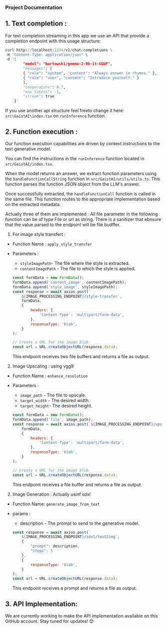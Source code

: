 ### Project Documentation

## 1. Text completion :
For text completion streaming in this app we use an API that provide a completion endpoint with this usage structure:

```python
curl http://localhost:1234/v1/chat/completions \
-H "Content-Type: application/json" \
-d '{ 
        "model": "bartowski/gemma-2-9b-it-GGUF",
        "messages": [ 
        { "role": "system", "content": "Always answer in rhymes." },
        { "role": "user", "content": "Introduce yourself." }
        ], 
        "temperature": 0.7, 
        "max_tokens": -1,
        "stream": true
    }'
```

If you use another api structure feel freeto change it here: `src\GaistAI\index.tsx` on `runInference` function.

## 2. Function execution : 
Our function execution capabilities are driven by context instructions to the text generative model. 

You can find the instructions in the `runInference` function located in `src/GaistAI/index.tsx`.

When the model returns an answer, we extract function parameters using the `handleFunctionCallString` function in `src/GaistAI/utils/utils.ts`. This function parses the function JSON object from the LLM's answer.

Once successfully extracted, the `handleFunctionCall` function is called in the same file. This function routes to the appropriate implementation based on the extracted metadata.

Actually three of them are implemented : 
All file parameter in the following function can be of type File or url as string. There is a sanitizer that ebnsure that the value parsed to the endpoint will be file budffer. 
1. For image style transfert : 
* Function Name : `apply_style_transfer`
* Parameters : 
    * `styleImagePath`- The file where the style is extracted.
    * `contentImagePath` - The file to which the style is applied.
    
    ```javascript 
    const formData = new FormData();
    formData.append('content_image', contentImagePath);
    formData.append('style_image', styleImagePath);
    const response = await axios.post(`
        ${IMAGE_PROCESSING_ENDPOINT}/style-transfer`, 
        formData, 
        {
            headers: {
                'Content-Type': 'multipart/form-data',
            },
            responseType: 'blob',
        }
    );

    // Create a URL for the image blob
    const url = URL.createObjectURL(response.data);
    ```

    This endpoint receives two file buffers and returns a file as output.


2. Image Upscaling : using vgg9
* Function Name : `enhance_resolution`
* Parameters : 
    * `image_path` - The file to upscale.
    * `target_width` - The desired width.
    * `target_height`- The desired height.
    
    ```javascript 
    const formData = new FormData();
    formData.append('file', image_path);
    const response = await axios.post(`${IMAGE_PROCESSING_ENDPOINT}/upscale`, 
        formData, 
        {
            headers: {
                'Content-Type': 'multipart/form-data',
            },
            responseType: 'blob',
        }
    );

    // Create a URL for the image blob
    const url = URL.createObjectURL(response.data);
    ```

    This endpoint receives a file buffer and returns a file as output.

2.  Image Generation : Actually usinf sdxl
* Function Name:  `generate_image_from_text`
* params : 
    * description - The prompt to send to the generative model.

    ```javascript 
    const response = await axios.post(`
        ${IMAGE_PROCESSING_ENDPOINT}/sdxl/text2img`, 
        {
            "prompt": description,
            "steps": 5
        },
        {
            responseType: 'blob',
        }
    );
    const url = URL.createObjectURL(response.data);
    ```

    This endpoint receives a prompt and returns a file as output.


## 3. API Implementation:

We are currently working to make the API implementation available on this GitHub account. Stay tuned for updates! 😊